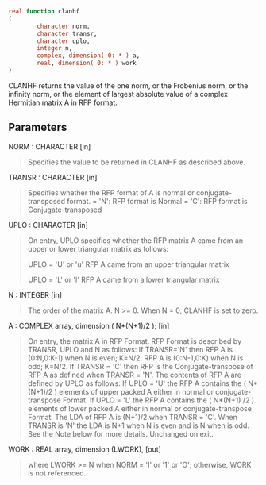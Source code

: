 ```fortran
real function clanhf
(
        character norm,
        character transr,
        character uplo,
        integer n,
        complex, dimension( 0: * ) a,
        real, dimension( 0: * ) work
)
```

CLANHF  returns the value of the one norm,  or the Frobenius norm, or
the  infinity norm,  or the  element of  largest absolute value  of a
complex Hermitian matrix A in RFP format.

## Parameters
NORM : CHARACTER [in]
> Specifies the value to be returned in CLANHF as described
> above.

TRANSR : CHARACTER [in]
> Specifies whether the RFP format of A is normal or
> conjugate-transposed format.
> = 'N':  RFP format is Normal
> = 'C':  RFP format is Conjugate-transposed

UPLO : CHARACTER [in]
> On entry, UPLO specifies whether the RFP matrix A came from
> an upper or lower triangular matrix as follows:
> 
> UPLO = 'U' or 'u' RFP A came from an upper triangular
> matrix
> 
> UPLO = 'L' or 'l' RFP A came from a  lower triangular
> matrix

N : INTEGER [in]
> The order of the matrix A.  N >= 0.  When N = 0, CLANHF is
> set to zero.

A : COMPLEX array, dimension ( N*(N+1)/2 ); [in]
> On entry, the matrix A in RFP Format.
> RFP Format is described by TRANSR, UPLO and N as follows:
> If TRANSR='N' then RFP A is (0:N,0:K-1) when N is even;
> K=N/2. RFP A is (0:N-1,0:K) when N is odd; K=N/2. If
> TRANSR = 'C' then RFP is the Conjugate-transpose of RFP A
> as defined when TRANSR = 'N'. The contents of RFP A are
> defined by UPLO as follows: If UPLO = 'U' the RFP A
> contains the ( N*(N+1)/2 ) elements of upper packed A
> either in normal or conjugate-transpose Format. If
> UPLO = 'L' the RFP A contains the ( N*(N+1) /2 ) elements
> of lower packed A either in normal or conjugate-transpose
> Format. The LDA of RFP A is (N+1)/2 when TRANSR = 'C'. When
> TRANSR is 'N' the LDA is N+1 when N is even and is N when
> is odd. See the Note below for more details.
> Unchanged on exit.

WORK : REAL array, dimension (LWORK), [out]
> where LWORK >= N when NORM = 'I' or '1' or 'O'; otherwise,
> WORK is not referenced.
